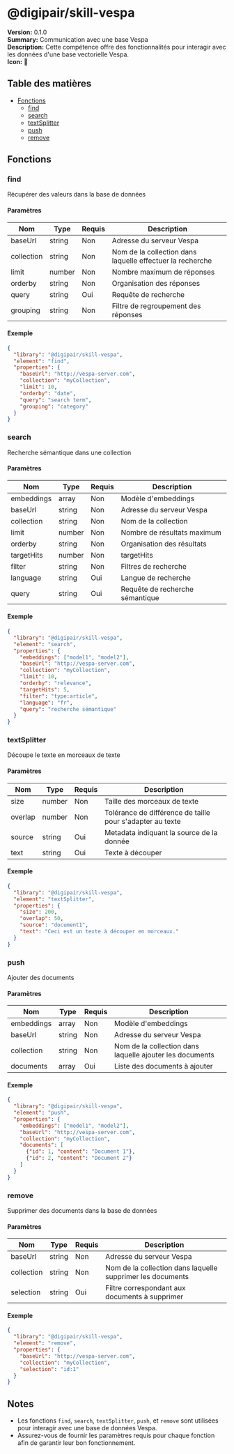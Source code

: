 # @digipair/skill-vespa

**Version:** 0.1.0  
**Summary:** Communication avec une base Vespa  
**Description:** Cette compétence offre des fonctionnalités pour interagir avec les données d'une base vectorielle Vespa.  
**Icon:** 📘

## Table des matières

- [Fonctions](#fonctions)
  - [find](#find)
  - [search](#search)
  - [textSplitter](#textSplitter)
  - [push](#push)
  - [remove](#remove)

## Fonctions

### find

Récupérer des valeurs dans la base de données

#### Paramètres

| Nom        | Type   | Requis | Description                                |
|------------|--------|--------|--------------------------------------------|
| baseUrl    | string | Non    | Adresse du serveur Vespa                   |
| collection | string | Non    | Nom de la collection dans laquelle effectuer la recherche |
| limit      | number | Non    | Nombre maximum de réponses                 |
| orderby    | string | Non    | Organisation des réponses                  |
| query      | string | Oui    | Requête de recherche                       |
| grouping   | string | Non    | Filtre de regroupement des réponses        |

#### Exemple

```json
{
  "library": "@digipair/skill-vespa",
  "element": "find",
  "properties": {
    "baseUrl": "http://vespa-server.com",
    "collection": "myCollection",
    "limit": 10,
    "orderby": "date",
    "query": "search term",
    "grouping": "category"
  }
}
```

### search

Recherche sémantique dans une collection

#### Paramètres

| Nom        | Type   | Requis | Description                                |
|------------|--------|--------|--------------------------------------------|
| embeddings | array  | Non    | Modèle d'embeddings                        |
| baseUrl    | string | Non    | Adresse du serveur Vespa                   |
| collection | string | Non    | Nom de la collection                       |
| limit      | number | Non    | Nombre de résultats maximum                |
| orderby    | string | Non    | Organisation des résultats                 |
| targetHits | number | Non    | targetHits                                 |
| filter     | string | Non    | Filtres de recherche                       |
| language   | string | Oui    | Langue de recherche                        |
| query      | string | Oui    | Requête de recherche sémantique            |

#### Exemple

```json
{
  "library": "@digipair/skill-vespa",
  "element": "search",
  "properties": {
    "embeddings": ["model1", "model2"],
    "baseUrl": "http://vespa-server.com",
    "collection": "myCollection",
    "limit": 10,
    "orderby": "relevance",
    "targetHits": 5,
    "filter": "type:article",
    "language": "fr",
    "query": "recherche sémantique"
  }
}
```

### textSplitter

Découpe le texte en morceaux de texte

#### Paramètres

| Nom      | Type   | Requis | Description                                        |
|----------|--------|--------|----------------------------------------------------|
| size     | number | Non    | Taille des morceaux de texte                       |
| overlap  | number | Non    | Tolérance de différence de taille pour s'adapter au texte |
| source   | string | Oui    | Metadata indiquant la source de la donnée          |
| text     | string | Oui    | Texte à découper                                   |

#### Exemple

```json
{
  "library": "@digipair/skill-vespa",
  "element": "textSplitter",
  "properties": {
    "size": 200,
    "overlap": 50,
    "source": "document1",
    "text": "Ceci est un texte à découper en morceaux."
  }
}
```

### push

Ajouter des documents

#### Paramètres

| Nom        | Type   | Requis | Description                                |
|------------|--------|--------|--------------------------------------------|
| embeddings | array  | Non    | Modèle d'embeddings                        |
| baseUrl    | string | Non    | Adresse du serveur Vespa                   |
| collection | string | Non    | Nom de la collection dans laquelle ajouter les documents |
| documents  | array  | Oui    | Liste des documents à ajouter              |

#### Exemple

```json
{
  "library": "@digipair/skill-vespa",
  "element": "push",
  "properties": {
    "embeddings": ["model1", "model2"],
    "baseUrl": "http://vespa-server.com",
    "collection": "myCollection",
    "documents": [
      {"id": 1, "content": "Document 1"},
      {"id": 2, "content": "Document 2"}
    ]
  }
}
```

### remove

Supprimer des documents dans la base de données

#### Paramètres

| Nom        | Type   | Requis | Description                                |
|------------|--------|--------|--------------------------------------------|
| baseUrl    | string | Non    | Adresse du serveur Vespa                   |
| collection | string | Non    | Nom de la collection dans laquelle supprimer les documents |
| selection  | string | Oui    | Filtre correspondant aux documents à supprimer |

#### Exemple

```json
{
  "library": "@digipair/skill-vespa",
  "element": "remove",
  "properties": {
    "baseUrl": "http://vespa-server.com",
    "collection": "myCollection",
    "selection": "id:1"
  }
}
```

## Notes

- Les fonctions `find`, `search`, `textSplitter`, `push`, et `remove` sont utilisées pour interagir avec une base de données Vespa.
- Assurez-vous de fournir les paramètres requis pour chaque fonction afin de garantir leur bon fonctionnement.